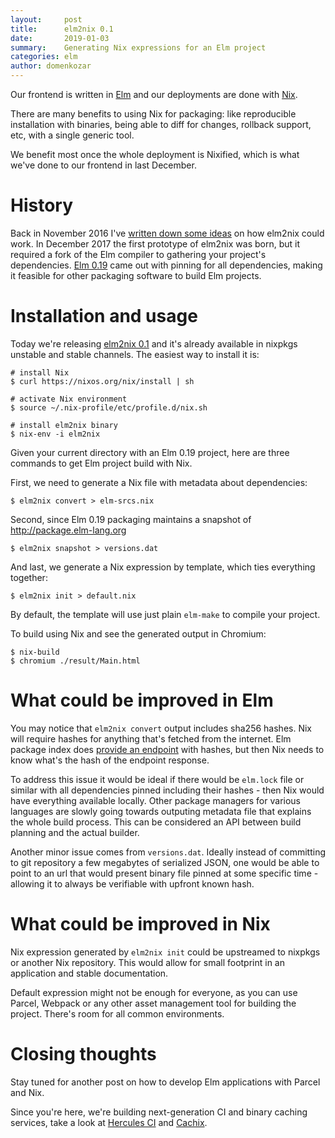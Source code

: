 ```yaml
---
layout:     post
title:      elm2nix 0.1
date:       2019-01-03
summary:    Generating Nix expressions for an Elm project
categories: elm
author: domenkozar
---
```


Our frontend is written in [Elm](http://elm-lang.org) and our deployments are
done with [Nix](https://nixos.org/nix).

There are many benefits to using Nix for packaging: like reproducible
installation with binaries, being able to diff for changes, rollback
 support, etc, with a single generic tool.

We benefit most once the whole deployment is Nixified,
which is what we've done to our frontend in last December.


# History

Back in November 2016 I've [written down some ideas](https://github.com/NixOS/nixpkgs/issues/20601)
 on how elm2nix could work. In December 2017 the first prototype of elm2nix was born,
 but it required a fork of the Elm compiler to gathering your project's dependencies.
 [Elm 0.19](https://elm-lang.org/blog/small-assets-without-the-headache) came out with pinning for
  all dependencies, making it feasible for other packaging software
to build Elm projects.

# Installation and usage

Today we're releasing [elm2nix 0.1](https://github.com/hercules-ci/elm2nix) and it's
already available in nixpkgs unstable and stable channels. The easiest way to install it is:

    # install Nix
    $ curl https://nixos.org/nix/install | sh

    # activate Nix environment
    $ source ~/.nix-profile/etc/profile.d/nix.sh

    # install elm2nix binary
    $ nix-env -i elm2nix

Given your current directory with an Elm 0.19 project, here are three commands to
get Elm project build with Nix.

First, we need to generate a Nix file with metadata about dependencies:

    $ elm2nix convert > elm-srcs.nix

Second, since Elm 0.19 packaging maintains a snapshot of http://package.elm-lang.org

    $ elm2nix snapshot > versions.dat

And last, we generate a Nix expression by template, which ties everything together:

    $ elm2nix init > default.nix

By default, the template will use just plain `elm-make` to compile your project.

To build using Nix and see the generated output in Chromium:

    $ nix-build
    $ chromium ./result/Main.html


# What could be improved in Elm

You may notice that `elm2nix convert` output includes sha256 hashes. Nix will require hashes
for anything that's fetched from the internet. Elm package index does [provide an
endpoint](https://package.elm-lang.org/packages/elm/time/latest/endpoint.json) with
hashes, but then Nix needs to know what's the hash of the endpoint response.

To address this issue it would be ideal if there would be `elm.lock` file or similar
with all dependencies pinned including their hashes - then Nix would have everything
available locally. Other package managers for various languages are slowly going towards
outputing metadata file that explains the whole build process. This can be considered an API
between build planning and the actual builder.

Another minor issue comes from `versions.dat`. Ideally instead of committing to git repository
a few megabytes of serialized JSON, one would be able to point to an url that would
present binary file pinned at some specific time - allowing it to always be verifiable
with upfront known hash.


# What could be improved in Nix

Nix expression generated by `elm2nix init` could be upstreamed to nixpkgs or another Nix
repository. This would allow for small footprint in an application and stable documentation.

Default expression might not be enough for everyone, as you can use Parcel, Webpack or any other
asset management tool for building the project. There's room for all common
environments.

# Closing thoughts

Stay tuned for another post on how to develop Elm applications with Parcel and Nix.

Since you're here, we're building next-generation CI and binary
caching services, take a look at [Hercules CI](https://hercules-ci.com) and
[Cachix](https://cachix.org).
